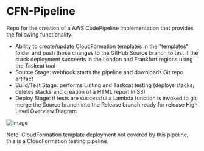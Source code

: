 # CFN-Pipeline

Repo for the creation of a AWS CodePipeline implementation that provides the following functionality:

- Ability to create/update CloudFormation templates in the "templates" folder and push those changes to the GitHub Source branch to test if the stack deployment succeeds in the London and Frankfurt regions using the Taskcat tool
- Source Stage: webhook starts the pipeline and downloads Git repo artifact
- Build/Test Stage: performs Linting and Taskcat testing (deploys stacks, deletes stacks and creation of a HTML report in S3)
- Deploy Stage: if tests are successful a Lambda function is invoked to git merge the Source branch into the Release branch ready for release 
High Level Overview Diagram

![image](https://user-images.githubusercontent.com/54940429/124094140-6617b280-da50-11eb-97be-2e01b4b41213.png)

Note: CloudFormation template deployment not covered by this pipeline, this is a CloudFormation testing pipeline. 
